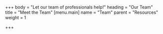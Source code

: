 +++
body = "Let our team of professionals help!"
heading = "Our Team"
title = "Meet the Team"
[menu.main]
name = "Team"
parent = "Resources"
weight = 1

+++
